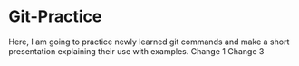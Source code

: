 # Git-Practice
Here, I am going to practice newly learned git commands and make a short presentation explaining their use with examples.
Change 1
Change 3